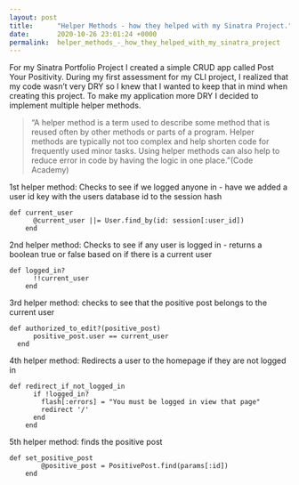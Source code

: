```yaml
---
layout: post
title:      "Helper Methods - how they helped with my Sinatra Project."
date:       2020-10-26 23:01:24 +0000
permalink:  helper_methods_-_how_they_helped_with_my_sinatra_project
---
```



For my Sinatra Portfolio Project I created a simple CRUD app called Post Your Positivity. During my first assessment for my CLI project, I realized that my code wasn’t very DRY so I knew that I wanted to keep that in mind when creating this project. To make my application more DRY I decided to implement multiple helper methods.
> “A helper method is a term used to describe some method that is reused often by other methods or parts of a program. Helper methods are typically not too complex and help shorten code for frequently used minor tasks. Using helper methods can also help to reduce error in code by having the logic in one place.”(Code Academy)

1st helper method: Checks to see if we logged anyone in - have we added a user id key with the users database id to the session hash
```
def current_user 
      @current_user ||= User.find_by(id: session[:user_id])
    end

```

2nd helper method: Checks to see if any user is logged in - returns a boolean true or false based on if there is a current user
```
def logged_in? 
      !!current_user
    end

```

3rd helper method: checks to see that the positive post belongs to the current user
```
def authorized_to_edit?(positive_post)
      positive_post.user == current_user
  end

```
4th helper method: Redirects a user to the homepage if they are not logged in
```
def redirect_if_not_logged_in
      if !logged_in?
        flash[:errors] = "You must be logged in view that page"
        redirect '/'
      end
    end
```

5th helper method: finds the positive post
```
def set_positive_post
        @positive_post = PositivePost.find(params[:id])
    end
```

